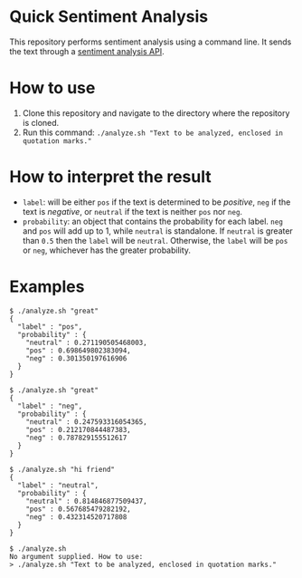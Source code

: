 # Quick Sentiment Analysis
This repository performs sentiment analysis using a command line. It sends the text through a [sentiment analysis API](http://text-processing.com/docs/sentiment.html).

# How to use

1. Clone this repository and navigate to the directory where the repository is cloned.
2. Run this command: `./analyze.sh "Text to be analyzed, enclosed in quotation marks."`

# How to interpret the result

- `label`: will be either `pos` if the text is determined to be _positive_, `neg` if the text is _negative_, or `neutral` if the text is neither `pos` nor `neg`.
- `probability`: an object that contains the probability for each label. `neg` and `pos` will add up to 1, while `neutral` is standalone. If `neutral` is greater than `0.5` then the `label` will be `neutral`. Otherwise, the `label` will be `pos` or `neg`, whichever has the greater probability.

# Examples

```
$ ./analyze.sh "great"
{
  "label" : "pos",
  "probability" : {
    "neutral" : 0.271190505468003,
    "pos" : 0.698649802383094,
    "neg" : 0.301350197616906
  }
}

$ ./analyze.sh "great"
{
  "label" : "neg",
  "probability" : {
    "neutral" : 0.247593316054365,
    "pos" : 0.212170844487383,
    "neg" : 0.787829155512617
  }
}

$ ./analyze.sh "hi friend"
{
  "label" : "neutral",
  "probability" : {
    "neutral" : 0.814846877509437,
    "pos" : 0.567685479282192,
    "neg" : 0.432314520717808
  }
}

$ ./analyze.sh
No argument supplied. How to use:
> ./analyze.sh "Text to be analyzed, enclosed in quotation marks."
```
